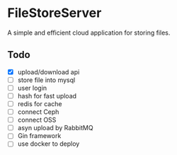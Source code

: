 # FileStoreServer
A simple and efficient cloud application for storing files.

## Todo

- [x] upload/download api
- [ ] store file into mysql
- [ ] user login
- [ ] hash for fast upload
- [ ] redis for cache
- [ ] connect Ceph
- [ ] connect OSS
- [ ] asyn upload by RabbitMQ
- [ ] Gin framework
- [ ] use docker to deploy
